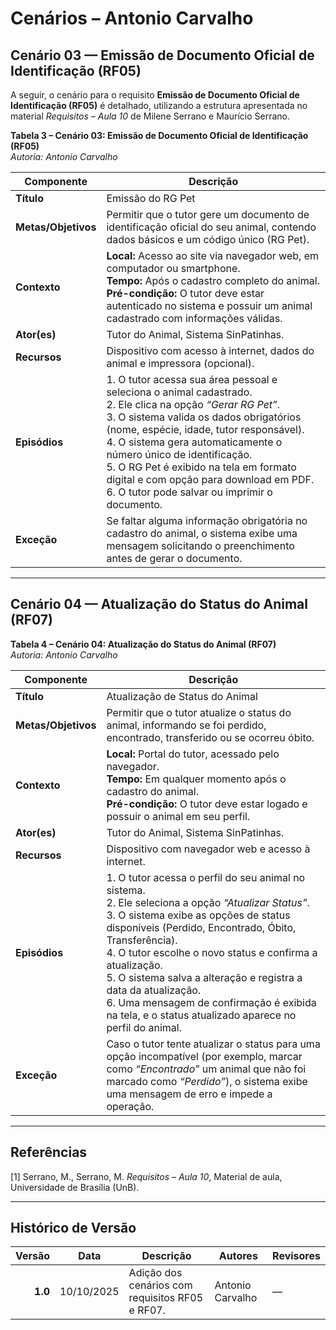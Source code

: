 # Cenários – Antonio Carvalho

## Cenário 03 — Emissão de Documento Oficial de Identificação (RF05)

A seguir, o cenário para o requisito **Emissão de Documento Oficial de Identificação (RF05)** é detalhado, utilizando a estrutura apresentada no material *Requisitos – Aula 10* de Milene Serrano e Maurício Serrano.  

**Tabela 3 – Cenário 03: Emissão de Documento Oficial de Identificação (RF05)**  
*Autoria: Antonio Carvalho*

| **Componente** | **Descrição** |
|----------------|----------------|
| **Título** | Emissão do RG Pet |
| **Metas/Objetivos** | Permitir que o tutor gere um documento de identificação oficial do seu animal, contendo dados básicos e um código único (RG Pet). |
| **Contexto** | **Local:** Acesso ao site via navegador web, em computador ou smartphone.<br>**Tempo:** Após o cadastro completo do animal.<br>**Pré-condição:** O tutor deve estar autenticado no sistema e possuir um animal cadastrado com informações válidas. |
| **Ator(es)** | Tutor do Animal, Sistema SinPatinhas. |
| **Recursos** | Dispositivo com acesso à internet, dados do animal e impressora (opcional). |
| **Episódios** | 1. O tutor acessa sua área pessoal e seleciona o animal cadastrado. <br> 2. Ele clica na opção *“Gerar RG Pet”*. <br> 3. O sistema valida os dados obrigatórios (nome, espécie, idade, tutor responsável). <br> 4. O sistema gera automaticamente o número único de identificação. <br> 5. O RG Pet é exibido na tela em formato digital e com opção para download em PDF. <br> 6. O tutor pode salvar ou imprimir o documento. |
| **Exceção** | Se faltar alguma informação obrigatória no cadastro do animal, o sistema exibe uma mensagem solicitando o preenchimento antes de gerar o documento. |

---

## Cenário 04 — Atualização do Status do Animal (RF07)

**Tabela 4 – Cenário 04: Atualização do Status do Animal (RF07)**  
*Autoria: Antonio Carvalho*

| **Componente** | **Descrição** |
|----------------|----------------|
| **Título** | Atualização de Status do Animal |
| **Metas/Objetivos** | Permitir que o tutor atualize o status do animal, informando se foi perdido, encontrado, transferido ou se ocorreu óbito. |
| **Contexto** | **Local:** Portal do tutor, acessado pelo navegador.<br>**Tempo:** Em qualquer momento após o cadastro do animal.<br>**Pré-condição:** O tutor deve estar logado e possuir o animal em seu perfil. |
| **Ator(es)** | Tutor do Animal, Sistema SinPatinhas. |
| **Recursos** | Dispositivo com navegador web e acesso à internet. |
| **Episódios** | 1. O tutor acessa o perfil do seu animal no sistema. <br> 2. Ele seleciona a opção *“Atualizar Status”*. <br> 3. O sistema exibe as opções de status disponíveis (Perdido, Encontrado, Óbito, Transferência). <br> 4. O tutor escolhe o novo status e confirma a atualização. <br> 5. O sistema salva a alteração e registra a data da atualização. <br> 6. Uma mensagem de confirmação é exibida na tela, e o status atualizado aparece no perfil do animal. |
| **Exceção** | Caso o tutor tente atualizar o status para uma opção incompatível (por exemplo, marcar como *“Encontrado”* um animal que não foi marcado como *“Perdido”*), o sistema exibe uma mensagem de erro e impede a operação. |

---

## Referências  

[1] Serrano, M., Serrano, M. *Requisitos – Aula 10*, Material de aula, Universidade de Brasília (UnB).

---

## Histórico de Versão  

| **Versão** | **Data**   | **Descrição**                                                        | **Autores** | **Revisores** |
|-----------:|------------|--------------------------------------------------------------------|--------------|---------------|
| **1.0**    | 10/10/2025 | Adição dos cenários com requisitos RF05 e RF07. | Antonio Carvalho | — |
